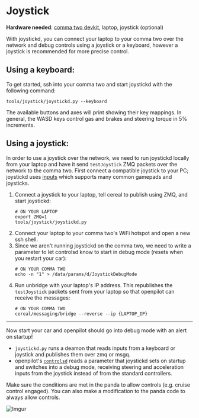 # Joystick

**Hardware needed**: [comma two devkit](https://comma.ai/shop/products/comma-two-devkit), laptop, joystick (optional)

With joystickd, you can connect your laptop to your comma two over the network and debug controls using a joystick or a keyboard, however a joystick is recommended for more precise control.

Using a keyboard:
---

To get started, ssh into your comma two and start joystickd with the following command:

```shell
tools/joystick/joystickd.py --keyboard
```

The available buttons and axes will print showing their key mappings. In general, the WASD keys control gas and brakes and steering torque in 5% increments.

Using a joystick:
---

In order to use a joystick over the network, we need to run joystickd locally from your laptop and have it send `testJoystick` ZMQ packets over the network to the comma two. First connect a compatible joystick to your PC; joystickd uses [inputs](https://pypi.org/project/inputs) which supports many common gamepads and joysticks.

1. Connect a joystick to your laptop, tell cereal to publish using ZMQ, and start joystickd:
   ```shell
   # ON YOUR LAPTOP
   export ZMQ=1
   tools/joystick/joystickd.py
   ```
2. Connect your laptop to your comma two's WiFi hotspot and open a new ssh shell.
3. Since we aren't running joystickd on the comma two, we need to write a parameter to let controlsd know to start in debug mode (resets when you restart your car):
   ```shell
   # ON YOUR COMMA TWO
   echo -n "1" > /data/params/d/JoystickDebugMode
   ```
4. Run unbridge with your laptop's IP address. This republishes the `testJoystick` packets sent from your laptop so that openpilot can receive the messages:
   ```shell
   # ON YOUR COMMA TWO
   cereal/messaging/bridge --reverse --ip {LAPTOP_IP}
   ```

---
Now start your car and openpilot should go into debug mode with an alert on startup!

- `joystickd.py` runs a deamon that reads inputs from a keyboard or joystick and publishes them over zmq or msgq.
- openpilot's [`controlsd`](https://github.com/commaai/openpilot/blob/master/selfdrive/controls/controlsd.py) reads a parameter that joystickd sets on startup and switches into a debug mode, receiving steering and acceleration inputs from the joystick instead of from the standard controllers.

Make sure the conditions are met in the panda to allow controls (e.g. cruise control engaged). You can also make a modification to the panda code to always allow controls.

![Imgur](steer.gif)
